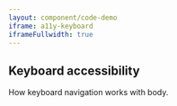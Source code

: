 ```yaml
---
layout: component/code-demo
iframe: a11y-keyboard
iframeFullwidth: true
---
```

## Keyboard accessibility

How keyboard navigation works with body.
